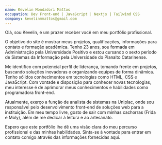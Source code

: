```yaml
---
name: Kevelin Mondadori Mattos
occupation: Dev Front-end | JavaScript | Nextjs | Tailwind CSS
company: kevelinmmattos@gmail.com
---
```


Olá, sou Kevelin, é um prazer receber você em meu portfólio profissional.

O objetivo do site é mostrar meus projetos, qualificações, informações para contato e formação acadêmica. Tenho 23 anos, sou formada em Administração pela Universidade Positivo e estou cursando o sexto período de Sistemas da Informação pela Universidade do Planalto Catarinense.

Me identifico com potencial perfil de liderança, tomando frente em projetos, buscando soluções inovadoras e organizando equipes de forma dinâmica. Tenho sólidos conhecimentos em tecnologias como HTML, CSS e JavaScript. Com vontade e disposição para conhecer novas tecnologias, meu interesse é de aprimorar meus conhecimentos e habilidades como programadora front-end.

Atualmente, exerço a função de analista de sistemas na Uniplac, onde sou responsável pelo desenvolvimento front-end de soluções web para a instituição. Em meu tempo livre, gosto de sair com minhas cachorras (Frida e Moly), além de me dedicar à leitura e ao artesanato.

Espero que este portfólio lhe dê uma visão clara do meu percurso profissional e das minhas habilidades. Sinta-se à vontade para entrar em contato comigo através das informações fornecidas aqui.
